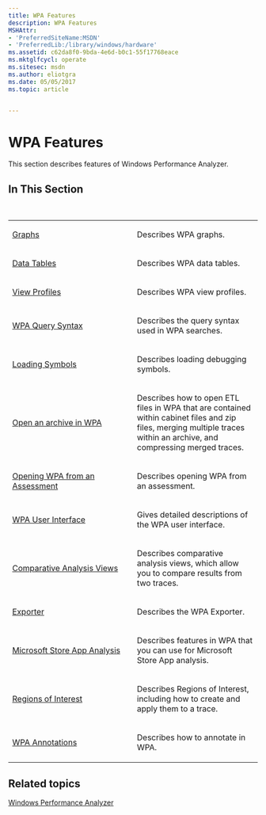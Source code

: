 ```yaml
---
title: WPA Features
description: WPA Features
MSHAttr:
- 'PreferredSiteName:MSDN'
- 'PreferredLib:/library/windows/hardware'
ms.assetid: c62da8f0-9bda-4e6d-b0c1-55f17768eace
ms.mktglfcycl: operate
ms.sitesec: msdn
ms.author: eliotgra
ms.date: 05/05/2017
ms.topic: article


---
```


# WPA Features


This section describes features of Windows Performance Analyzer.

## In This Section


<table>
<colgroup>
<col width="50%" />
<col width="50%" />
</colgroup>
<tbody>
<tr class="odd">
<td><p><a href="graphs.md" data-raw-source="[Graphs](graphs.md)">Graphs</a></p></td>
<td><p>Describes WPA graphs.</p></td>
</tr>
<tr class="even">
<td><p><a href="data-tables.md" data-raw-source="[Data Tables](data-tables.md)">Data Tables</a></p></td>
<td><p>Describes WPA data tables.</p></td>
</tr>
<tr class="odd">
<td><p><a href="view-profiles.md" data-raw-source="[View Profiles](view-profiles.md)">View Profiles</a></p></td>
<td><p>Describes WPA view profiles.</p></td>
</tr>
<tr class="even">
<td><p><a href="wpa-query-syntax.md" data-raw-source="[WPA Query Syntax](wpa-query-syntax.md)">WPA Query Syntax</a></p></td>
<td><p>Describes the query syntax used in WPA searches.</p></td>
</tr>
<tr class="odd">
<td><p><a href="loading-symbols.md" data-raw-source="[Loading Symbols](loading-symbols.md)">Loading Symbols</a></p></td>
<td><p>Describes loading debugging symbols.</p></td>
</tr>
<tr class="even">
<td><p><a href="open-archive.md" data-raw-source="[Open an archive in WPA](open-archive.md)">Open an archive in WPA</a></p></td>
<td><p>Describes how to open ETL files in WPA that are contained within cabinet files and zip files, merging multiple traces within an archive, and compressing merged traces.</p></td>
</tr>
<tr class="odd">
<td><p><a href="opening-wpa-from-an-assessment.md" data-raw-source="[Opening WPA from an Assessment](opening-wpa-from-an-assessment.md)">Opening WPA from an Assessment</a></p></td>
<td><p>Describes opening WPA from an assessment.</p></td>
</tr>
<tr class="even">
<td><p><a href="wpa-user-interface.md" data-raw-source="[WPA User Interface](wpa-user-interface.md)">WPA User Interface</a></p></td>
<td><p>Gives detailed descriptions of the WPA user interface.</p></td>
</tr>
<tr class="odd">
<td><p><a href="comparative-analysis-views.md" data-raw-source="[Comparative Analysis Views](comparative-analysis-views.md)">Comparative Analysis Views</a></p></td>
<td><p>Describes comparative analysis views, which allow you to compare results from two traces.</p></td>
</tr>
<tr class="even">
<td><p><a href="exporter.md" data-raw-source="[Exporter](exporter.md)">Exporter</a></p></td>
<td><p>Describes the WPA Exporter.</p></td>
</tr>
<tr class="odd">
<td><p><a href="microsoft-store-app-analysis.md" data-raw-source="[Microsoft Store App Analysis](microsoft-store-app-analysis.md)">Microsoft Store App Analysis</a></p></td>
<td><p>Describes features in WPA that you can use for Microsoft Store App analysis.</p></td>
</tr>
<!--Not ready to be linked. [joshbax, 2016-09-02]
<tr class="even">
<td><p>[Reference sets and the system-wide effects on memory use](wpa-reference-set.md)</p></td>
<td><p>Describes how and why to analyze memory use by recording the trace of a reference set,
which more accurately reflects the effects of a scenario than a working set.</p></td>
</tr>
-->
<tr class="even">
<td><p><a href="regions-of-interest.md" data-raw-source="[Regions of Interest](regions-of-interest.md)">Regions of Interest</a></p></td>
<td><p>Describes Regions of Interest, including how to create and apply them to a trace.</p></td>
</tr>
<tr class="odd">
<td><p><a href="annotations.md" data-raw-source="[WPA Annotations](annotations.md)">WPA Annotations</a></p></td>
<td><p>Describes how to annotate in WPA.</p></td>
</tr><br/></tbody>
</table>



## Related topics


[Windows Performance Analyzer](windows-performance-analyzer.md)











